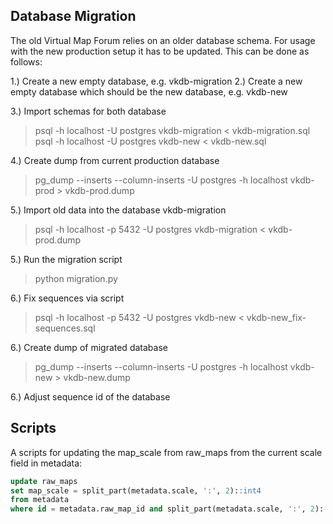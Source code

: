 ## Database Migration

The old Virtual Map Forum relies on an older database schema. For usage with the new production setup it has to be updated. This can be done as follows:

1.) Create a new empty database, e.g. vkdb-migration
2.) Create a new empty database which should be the new database, e.g. vkdb-new

3.) Import schemas for both database

  > psql -h localhost -U postgres vkdb-migration < vkdb-migration.sql
  > psql -h localhost -U postgres vkdb-new < vkdb-new.sql

4.) Create dump from current production database

  > pg_dump --inserts --column-inserts -U postgres -h localhost vkdb-prod > vkdb-prod.dump 

5.) Import old data into the database vkdb-migration

  > psql -h localhost -p 5432 -U postgres vkdb-migration < vkdb-prod.dump

5.) Run the migration script

 > python migration.py

6.) Fix sequences via script

 > psql -h localhost -p 5432 -U postgres vkdb-new < vkdb-new_fix-sequences.sql
   
6.) Create dump of migrated database

 > pg_dump --inserts --column-inserts -U postgres -h localhost vkdb-new > vkdb-new.dump

6.) Adjust sequence id of the database

## Scripts

A scripts for updating the map_scale from raw_maps from the current scale field in metadata:

```sql
update raw_maps 
set map_scale = split_part(metadata.scale, ':', 2)::int4
from metadata 
where id = metadata.raw_map_id and split_part(metadata.scale, ':', 2)::int4 > 0;
```
